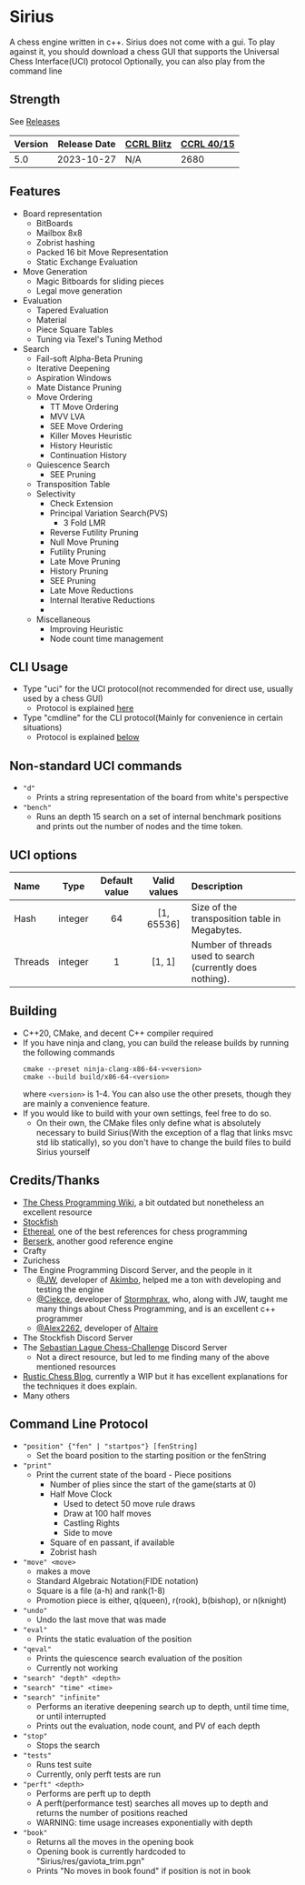 # Sirius

A chess engine written in c++.
Sirius does not come with a gui. To play against it, you should download a chess GUI that supports the Universal Chess Interface(UCI) protocol
Optionally, you can also play from the command line

## Strength
See [Releases](https://github.com/mcthouacbb/Sirius/releases)

| Version | Release Date | [CCRL Blitz](https://ccrl.chessdom.com/ccrl/404/) | [CCRL 40/15](https://ccrl.chessdom.com/ccrl/4040/) |
| --- | --- | --- | --- |
| 5.0 | 2023-10-27 | N/A | 2680 |


## Features
- Board representation
    - BitBoards
    - Mailbox 8x8
    - Zobrist hashing
    - Packed 16 bit Move Representation
    - Static Exchange Evaluation
- Move Generation
    - Magic Bitboards for sliding pieces
    - Legal move generation
- Evaluation
    - Tapered Evaluation
    - Material
    - Piece Square Tables
    - Tuning via Texel's Tuning Method
- Search
    - Fail-soft Alpha-Beta Pruning
    - Iterative Deepening
    - Aspiration Windows
    - Mate Distance Pruning
    - Move Ordering
        - TT Move Ordering
        - MVV LVA
        - SEE Move Ordering
        - Killer Moves Heuristic
        - History Heuristic
        - Continuation History
    - Quiescence Search
        - SEE Pruning
    - Transposition Table
    - Selectivity
        - Check Extension
        - Principal Variation Search(PVS)
            - 3 Fold LMR
        - Reverse Futility Pruning
        - Null Move Pruning
        - Futility Pruning
        - Late Move Pruning
        - History Pruning
        - SEE Pruning
        - Late Move Reductions
        - Internal Iterative Reductions
        - 
    - Miscellaneous
      	- Improving Heuristic
      	- Node count time management

## CLI Usage
- Type "uci" for the UCI protocol(not recommended for direct use, usually used by a chess GUI)
    - Protocol is explained [here](https://backscattering.de/chess/uci)
- Type "cmdline" for the CLI protocol(Mainly for convenience in certain situations)
    - Protocol is explained [below](#command-line-protocol)

## Non-standard UCI commands
- `"d"`
    - Prints a string representation of the board from white's perspective
- `"bench"`
    - Runs an depth 15 search on a set of internal benchmark positions and prints out the number of nodes and the time token.

## UCI options
| Name             |  Type   | Default value |       Valid values        | Description                                                                          |
|:-----------------|:-------:|:-------------:|:-------------------------:|:-------------------------------------------------------------------------------------|
| Hash             | integer |      64       |        [1, 65536]          | Size of the transposition table in Megabytes.                                        |
| Threads          | integer |       1       |         [1, 1]            | Number of threads used to search (currently does nothing).                           |

## Building
- C++20, CMake, and decent C++ compiler required
- If you have ninja and clang, you can build the release builds by running the following commands
  ```
  cmake --preset ninja-clang-x86-64-v<version>
  cmake --build build/x86-64-<version>
  ```
  where `<version>` is 1-4.
  You can also use the other presets, though they are mainly a convenience feature.
- If you would like to build with your own settings, feel free to do so.
    - On their own, the CMake files only define what is absolutely necessary to build Sirius(With the exception of a flag that links msvc std lib statically), so you don't have to change the build files to build Sirius yourself

## Credits/Thanks
- [The Chess Programming Wiki](https://www.chessprogramming.org/), a bit outdated but nonetheless an excellent resource
- [Stockfish](https://github.com/official-stockfish/Stockfish)
- [Ethereal](https://github.com/AndyGrant/Ethereal), one of the best references for chess programming
- [Berserk](https://github.com/jhonnold/berserk), another good reference engine
- Crafty
- Zurichess
- The Engine Programming Discord Server, and the people in it
    - [@JW](https://github.com/jw1912), developer of [Akimbo](https://github.com/jw1912/akimbo), helped me a ton with developing and testing the engine
    - [@Ciekce](https://github.com/ciekce/), developer of [Stormphrax](https://github.com/ciekce/Stormphrax), who, along with JW, taught me many things about Chess Programming, and is an excellent c++ programmer
    - [@Alex2262](https://github.com/Alex2262), developer of [Altaire](https://github.com/Alex2262/AltairChessEngine)
- The Stockfish Discord Server
- The [Sebastian Lague Chess-Challenge](https://github.com/seblague/Chess-challenge) Discord Server
	- Not a direct resource, but led to me finding many of the above mentioned resources
- [Rustic Chess Blog](https://rustic-chess.org/), currently a WIP but it has excellent explanations for the techniques it does explain.
- Many others


<div id="command-line-protocol"></div>

## Command Line Protocol
- `"position" {"fen" | "startpos"} [fenString]`
    - Set the board position to the starting position or the fenString
- `"print"`
    - Print the current state of the board
          - Piece positions
        - Number of plies since the start of the game(starts at 0)
        - Half Move Clock
            - Used to detect 50 move rule draws
            - Draw at 100 half moves
            - Castling Rights
          - Side to move
        - Square of en passant, if available
        - Zobrist hash
- `"move" <move>`
    - makes a move
    - Standard Algebraic Notation(FIDE notation)
    - Square is a file (a-h) and rank(1-8)
    - Promotion piece is either, q(queen), r(rook), b(bishop), or n(knight)
- `"undo"`
    - Undo the last move that was made
- `"eval"`
    - Prints the static evaluation of the position
- `"qeval"`
    - Prints the quiescence search evaluation of the position
    - Currently not working
- `"search" "depth" <depth>`
- `"search" "time" <time>`
- `"search" "infinite"`
    - Performs an iterative deepening search up to depth, until time time, or until interrupted
    - Prints out the evaluation, node count, and PV of each depth
- `"stop"`
    - Stops the search
- `"tests"`
    - Runs test suite
    - Currently, only perft tests are run
- `"perft" <depth>`
    - Performs are perft up to depth
    - A perft(performance test) searches all moves up to depth and returns the number of positions reached
    - WARNING: time usage increases exponentially with depth
- `"book"`
    - Returns all the moves in the opening book
    - Opening book is currently hardcoded to "Sirius/res/gaviota_trim.pgn"
    - Prints "No moves in book found" if position is not in book
